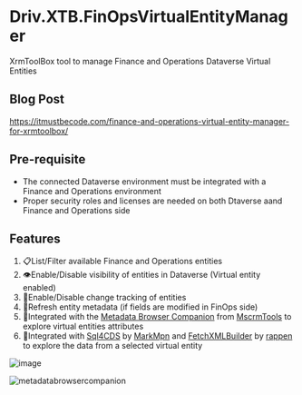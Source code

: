 # Driv.XTB.FinOpsVirtualEntityManager
XrmToolBox tool to manage Finance and Operations Dataverse Virtual Entities

## Blog Post
https://itmustbecode.com/finance-and-operations-virtual-entity-manager-for-xrmtoolbox/

## Pre-requisite
- The connected Dataverse environment must be integrated with a Finance and Operations environment  
- Proper security roles and licenses are needed on both Dtaverse aand Finance and Operations side

## Features
1. 📋List/Filter available Finance and Operations entities
1. 👁️Enable/Disable visibility of entities in Dataverse (Virtual entity enabled)
1. 🔁Enable/Disable change tracking of entities
1. 🔄Refresh entity metadata (if fields are modified in FinOps side)
1. 🤝Integrated with the [Metadata Browser Companion](https://github.com/MscrmTools/MsCrmTools.MetadataBrowser) from [MscrmTools](https://github.com/MscrmTools) to explore virtual entities attributes
2. 🤝Integrated with [Sql4CDS](https://github.com/MarkMpn/Sql4Cds) by [MarkMpn](https://github.com/MarkMpn) and [FetchXMLBuilder](https://github.com/rappen/FetchXMLBuilder) by [rappen](https://github.com/rappen) to explore the data from a selected virtual entity


![image](https://github.com/drivardxrm/Driv.XTB.FinOpsVirtualEntityManager/assets/38399134/0d7ac159-5496-42d8-9ed0-10aa24c26f15)






![metadatabrowsercompanion](https://github.com/drivardxrm/Driv.XTB.FinOpsVirtualEntityManager/assets/38399134/f427f54c-3c70-4c5e-9ee2-9cbccabcdaca)

